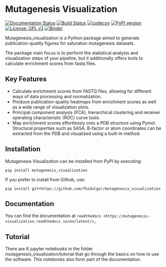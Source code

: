 # Mutagenesis Visualization
[![Documentation Status](https://readthedocs.org/projects/mutagenesis-visualization/badge/?version=latest)](https://mutagenesis-visualization.readthedocs.io/en/latest/?badge=latest)
[![Build Status](https://travis-ci.org/fhidalgor/mutagenesis_visualization.svg?branch=master)](https://travis-ci.org/fhidalgor/mutagenesis_visualization)
[![codecov](https://codecov.io/gh/fhidalgor/mutagenesis_visualization/branch/master/graph/badge.svg?token=QEAHI2DQDE)](https://codecov.io/gh/fhidalgor/mutagenesis_visualization)
[![PyPI version](https://badge.fury.io/py/mutagenesis-visualization.svg)](https://badge.fury.io/py/mutagenesis-visualization)
[![License: GPL v3](https://img.shields.io/badge/License-GPLv3-brightgreen.svg)](https://www.gnu.org/licenses/gpl-3.0)
[![Binder](https://mybinder.org/badge_logo.svg)](https://mybinder.org/v2/gh/fhidalgor/mutagenesis_visualization/HEAD?filepath=mutagenesis_visualization%2Ftutorial%2F)

Mutagenesis_visualization is a Python package aimed to generate publication-quality figures for saturation mutagenesis datasets.

The package main focus is to perform the statistical analysis and visualization steps of your pipeline, but it additionally offers tools to calculate enrichment scores from fastq files.

## Key Features

- Calculate enrichment scores from FASTQ files, allowing for different ways of data processing and normalization.
- Produce publication-quality heatmaps from enrichment scores as well as a wide range of visualization plots.
- Principal component analysis (PCA), hierarchical clustering and receiver operating characteristic (ROC) curve tools.
- Map enrichment scores effortlessly onto a PDB structure using Pymol. Structural properties such as SASA, B-factor or atom coordinates can be extracted from the PDB and visualized using a built-in method.

## Installation

Mutagenesis Visualization can be installed from PyPI by executing:

```
pip install mutagenesis_visualization
```

If you prefer to install from Github, use:

```
pip install git+https://github.com/fhidalgor/mutagenesis_visualization
```

## Documentation

You can find the documentation at `readthedocs <https://mutagenesis-visualization.readthedocs.io/en/latest/>`_


## Tutorial

There are 6 jupyter notebooks in the folder mutagenesis_visualization/tutorial that go through the basics on how to use the software. This notebooks also form part of the documentation.

